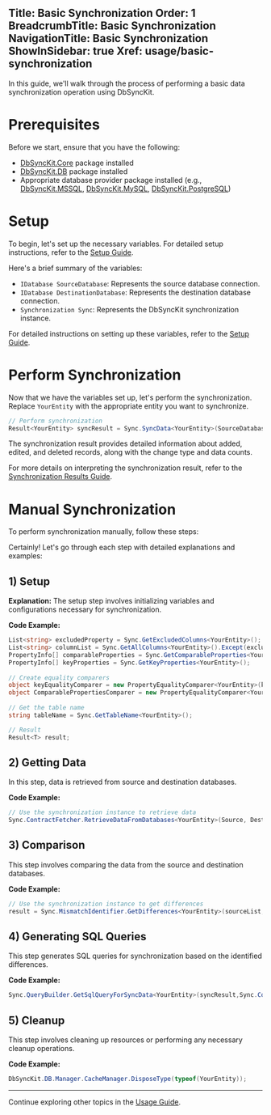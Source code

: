 ﻿﻿Title: Basic Synchronization
Order: 1
BreadcrumbTitle: Basic Synchronization
NavigationTitle: Basic Synchronization
ShowInSidebar: true
Xref: usage/basic-synchronization
---
In this guide, we'll walk through the process of performing a basic data synchronization operation using DbSyncKit.


# Prerequisites

Before we start, ensure that you have the following:

- [DbSyncKit.Core](xref:packages/DbSyncKit.Core) package installed
- [DbSyncKit.DB](xref:packages/DbSyncKit.DB) package installed
- Appropriate database provider package installed (e.g., [DbSyncKit.MSSQL](xref:packages/DbSyncKit.MSSQL), [DbSyncKit.MySQL](xref:packages/DbSyncKit.MySQL), [DbSyncKit.PostgreSQL](xref:packages/DbSyncKit.PostgreSQL))

# Setup

To begin, let's set up the necessary variables. For detailed setup instructions, refer to the [Setup Guide](xref:configuration).

Here's a brief summary of the variables:

- `IDatabase SourceDatabase`: Represents the source database connection.
- `IDatabase DestinationDatabase`: Represents the destination database connection.
- `Synchronization Sync`: Represents the DbSyncKit synchronization instance.

For detailed instructions on setting up these variables, refer to the [Setup Guide](xref:configuration).

# Perform Synchronization

Now that we have the variables set up, let's perform the synchronization. Replace `YourEntity` with the appropriate entity you want to synchronize.

```csharp
// Perform synchronization
Result<YourEntity> syncResult = Sync.SyncData<YourEntity>(SourceDatabase, DestinationDatabase);
```

The synchronization result provides detailed information about added, edited, and deleted records, along with the change type and data counts.

For more details on interpreting the synchronization result, refer to the [Synchronization Results Guide](xref:usage/synchronization-results).


# Manual Synchronization

To perform synchronization manually, follow these steps:

Certainly! Let's go through each step with detailed explanations and examples:

## 1) Setup
**Explanation:**
The setup step involves initializing variables and configurations necessary for synchronization.

**Code Example:**
```csharp
List<string> excludedProperty = Sync.GetExcludedColumns<YourEntity>();
List<string> columnList = Sync.GetAllColumns<YourEntity>().Except(excludedProperty).ToList();
PropertyInfo[] comparableProperties = Sync.GetComparableProperties<YourEntity>();
PropertyInfo[] keyProperties = Sync.GetKeyProperties<YourEntity>();
    
// Create equality comparers
object keyEqualityComparer = new PropertyEqualityComparer<YourEntity>(keyProperties);
object ComparablePropertiesComparer = new PropertyEqualityComparer<YourEntity>(comparableProperties);
    
// Get the table name
string tableName = Sync.GetTableName<YourEntity>();

// Result
Result<T> result;
```

## 2) Getting Data

In this step, data is retrieved from source and destination databases.

**Code Example:**
```csharp
// Use the synchronization instance to retrieve data
Sync.ContractFetcher.RetrieveDataFromDatabases<YourEntity>(Source, Destination, tableName, columnList, (PropertyEqualityComparer<T>)ComparablePropertiesComparer, out HashSet<T> SourceList, out HashSet<T> DestinationList);
```

## 3) Comparison

This step involves comparing the data from the source and destination databases.

**Code Example:**
```csharp
// Use the synchronization instance to get differences
result = Sync.MismatchIdentifier.GetDifferences<YourEntity>(sourceList, destinationList, (PropertyEqualityComparer<T>)keyEqualityComparer, (PropertyEqualityComparer<T>)ComparablePropertiesComparer);
```

## 4) Generating SQL Queries

This step generates SQL queries for synchronization based on the identified differences.

**Code Example:**
```csharp
Sync.QueryBuilder.GetSqlQueryForSyncData<YourEntity>(syncResult,Sync.ContractFetcher.DestinationQueryGenerationManager);
```

## 5) Cleanup

This step involves cleaning up resources or performing any necessary cleanup operations.

**Code Example:**
```csharp
DbSyncKit.DB.Manager.CacheManager.DisposeType(typeof(YourEntity));
```


---

Continue exploring other topics in the [Usage Guide](xref:usage).
